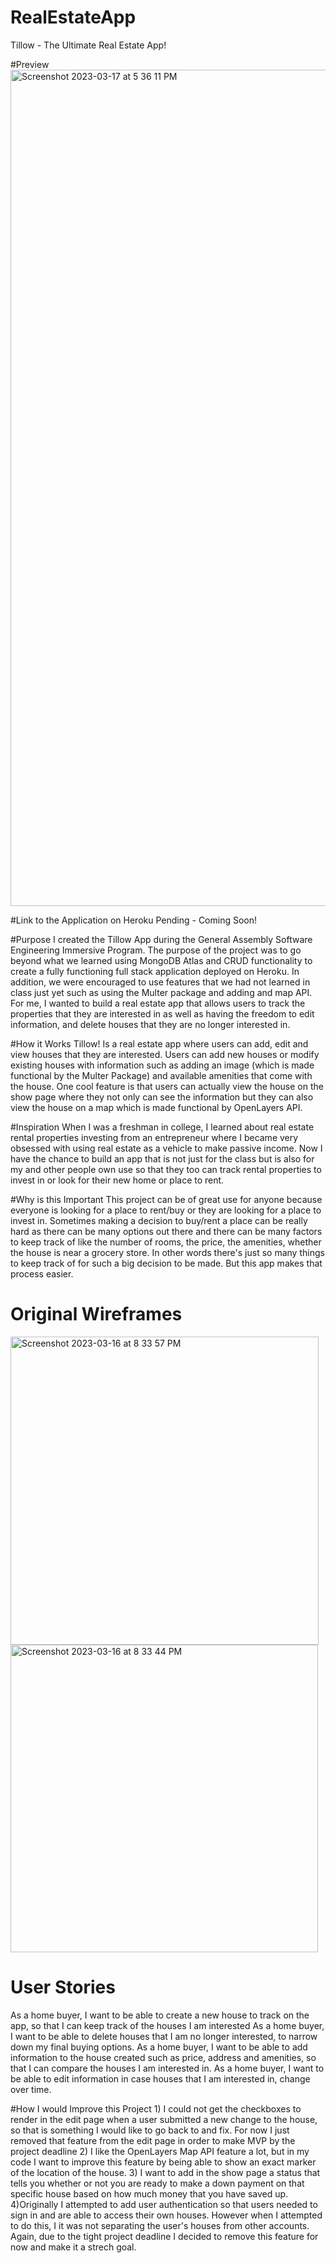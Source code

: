 # RealEstateApp
Tillow - The Ultimate Real Estate App!

#Preview
<img width="1338" alt="Screenshot 2023-03-17 at 5 36 11 PM" src="https://user-images.githubusercontent.com/118234157/226057848-9e6404c0-b854-4c26-979a-590728dd050c.png">


#Link to the Application on Heroku
Pending - Coming Soon!

#Purpose
I created the Tillow App during the General Assembly Software Engineering Immersive Program. The purpose of the project was to go beyond what we learned using MongoDB Atlas and  CRUD functionality to create a fully functioning full stack application deployed on Heroku. In addition, we were encouraged to use features that we had not learned in class just yet such as using the Multer package and adding and map API. For me, I wanted to build a real estate app that allows users to track the properties that they are interested in as well as having the freedom to edit information, and delete houses that they are no longer interested in. 

#How it Works
Tillow! Is a real estate app where users can add, edit and view houses that they are interested. Users can add new houses or modify existing houses with information such as adding an image (which is made functional by the Multer Package) and available amenities that come with the house. One cool feature is that users can actually view the house on the show page where they not only can see the information but they can also view the house on a map which is made functional by OpenLayers API.

#Inspiration 
When I was a freshman in college, I learned about real estate rental properties investing from an entrepreneur where I became very obsessed with using real estate as a vehicle to make passive income. Now I have the chance to build an app that is not just for the class but is also for my and other people own use so that they too can track rental properties to invest in or look for their new home or place to rent.

#Why is this Important
This project can be of great use for anyone because everyone is looking for a place to rent/buy or they are looking for a place to invest in. Sometimes making a decision to buy/rent a place can be really hard as there can be many options out there and there can be many factors to keep track of like the number of rooms, the price, the amenities, whether the house is near a grocery store. In other words there's just so many things to keep track of for such a big decision to be made. But this app makes that process easier. 

# Original Wireframes 
<img width="493" alt="Screenshot 2023-03-16 at 8 33 57 PM" src="https://user-images.githubusercontent.com/118234157/226057740-aa53830a-0c7b-49f1-ad5c-f8ac3f270d18.png">
<img width="492" alt="Screenshot 2023-03-16 at 8 33 44 PM" src="https://user-images.githubusercontent.com/118234157/226057743-be66bf2a-50d5-4180-8cfe-3e230f2d7fbd.png">




# User Stories
As a home buyer, I want to be able to create a new house to track on the app, so that I can keep track of the houses I am interested 
As a home buyer, I want to be able to delete houses that I am no longer interested, to narrow down my final buying options. 
As a home buyer, I want to be able to add information to the house created such as price, address and amenities, so that I can compare the houses I am interested in. 
As a home buyer, I want to be able to edit information in case houses that I am interested in, change over time. 




#How I would Improve this Project
	1) I could not get the checkboxes to render in the edit page when a user submitted a new change to the house, so that is something I would like to go back to and fix. For now I just removed that feature from the edit page in order to make MVP by the project deadline
	2) I like the OpenLayers Map API feature a lot, but in my code I want to improve this feature by being able to show an exact marker of the location of the house. 
	3) I want to add in the show page a status that tells you whether or not you are ready to make a down payment on that specific house based on how much money that you have saved up.
  4)Originally I attempted to add user authentication so that users needed to sign in and are able to access their own houses. However when I attempted to do this, I it was not separating the user's houses from other accounts. Again, due to the tight project deadline I decided to remove this feature for now and make it a strech goal.
  


